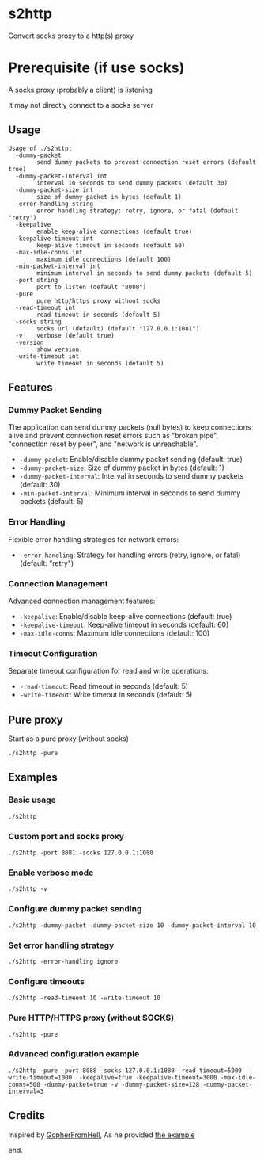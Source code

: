 # s2http

Convert socks proxy to a http(s) proxy

# Prerequisite (if use socks)

A socks proxy (probably a client) is listening

It may not directly connect to a socks server

## Usage

```
Usage of ./s2http:
  -dummy-packet
    	send dummy packets to prevent connection reset errors (default true)
  -dummy-packet-interval int
    	interval in seconds to send dummy packets (default 30)
  -dummy-packet-size int
    	size of dummy packet in bytes (default 1)
  -error-handling string
    	error handling strategy: retry, ignore, or fatal (default "retry")
  -keepalive
    	enable keep-alive connections (default true)
  -keepalive-timeout int
    	keep-alive timeout in seconds (default 60)
  -max-idle-conns int
    	maximum idle connections (default 100)
  -min-packet-interval int
    	minimum interval in seconds to send dummy packets (default 5)
  -port string
    	port to listen (default "8080")
  -pure
    	pure http/https proxy without socks
  -read-timeout int
    	read timeout in seconds (default 5)
  -socks string
    	socks url (default) (default "127.0.0.1:1081")
  -v	verbose (default true)
  -version
    	show version.
  -write-timeout int
    	write timeout in seconds (default 5)
```

## Features

### Dummy Packet Sending

The application can send dummy packets (null bytes) to keep connections alive and prevent connection reset errors such as "broken pipe", "connection reset by peer", and "network is unreachable".

- `-dummy-packet`: Enable/disable dummy packet sending (default: true)
- `-dummy-packet-size`: Size of dummy packet in bytes (default: 1)
- `-dummy-packet-interval`: Interval in seconds to send dummy packets (default: 30)
- `-min-packet-interval`: Minimum interval in seconds to send dummy packets (default: 5)

### Error Handling

Flexible error handling strategies for network errors:

- `-error-handling`: Strategy for handling errors (retry, ignore, or fatal) (default: "retry")

### Connection Management

Advanced connection management features:

- `-keepalive`: Enable/disable keep-alive connections (default: true)
- `-keepalive-timeout`: Keep-alive timeout in seconds (default: 60)
- `-max-idle-conns`: Maximum idle connections (default: 100)

### Timeout Configuration

Separate timeout configuration for read and write operations:

- `-read-timeout`: Read timeout in seconds (default: 5)
- `-write-timeout`: Write timeout in seconds (default: 5)

## Pure proxy

Start as a pure proxy (without socks)

    ./s2http -pure

## Examples

### Basic usage

```
./s2http
```

### Custom port and socks proxy

```
./s2http -port 8081 -socks 127.0.0.1:1080
```

### Enable verbose mode

```
./s2http -v
```

### Configure dummy packet sending

```
./s2http -dummy-packet -dummy-packet-size 10 -dummy-packet-interval 10
```

### Set error handling strategy

```
./s2http -error-handling ignore
```

### Configure timeouts

```
./s2http -read-timeout 10 -write-timeout 10
```

### Pure HTTP/HTTPS proxy (without SOCKS)

```
./s2http -pure
```

### Advanced configuration example

```
./s2http -pure -port 8088 -socks 127.0.0.1:1080 -read-timeout=5000 -write-timeout=1000  -keepalive=true -keepalive-timeout=3000 -max-idle-conns=500 -dummy-packet=true -v -dummy-packet-size=128 -dummy-packet-interval=3
```

## Credits

Inspired by [GopherFromHell](https://www.reddit.com/user/GopherFromHell),
As he provided [the example](https://play.golang.org/p/l0iLtkD1DV)

end.
